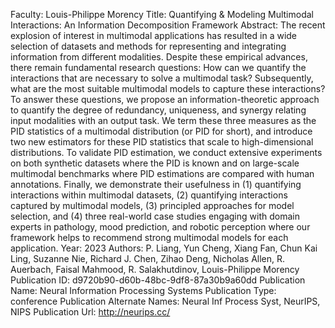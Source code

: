 Faculty: Louis-Philippe Morency
Title: Quantifying & Modeling Multimodal Interactions: An Information Decomposition Framework
Abstract: The recent explosion of interest in multimodal applications has resulted in a wide selection of datasets and methods for representing and integrating information from different modalities. Despite these empirical advances, there remain fundamental research questions: How can we quantify the interactions that are necessary to solve a multimodal task? Subsequently, what are the most suitable multimodal models to capture these interactions? To answer these questions, we propose an information-theoretic approach to quantify the degree of redundancy, uniqueness, and synergy relating input modalities with an output task. We term these three measures as the PID statistics of a multimodal distribution (or PID for short), and introduce two new estimators for these PID statistics that scale to high-dimensional distributions. To validate PID estimation, we conduct extensive experiments on both synthetic datasets where the PID is known and on large-scale multimodal benchmarks where PID estimations are compared with human annotations. Finally, we demonstrate their usefulness in (1) quantifying interactions within multimodal datasets, (2) quantifying interactions captured by multimodal models, (3) principled approaches for model selection, and (4) three real-world case studies engaging with domain experts in pathology, mood prediction, and robotic perception where our framework helps to recommend strong multimodal models for each application.
Year: 2023
Authors: P. Liang, Yun Cheng, Xiang Fan, Chun Kai Ling, Suzanne Nie, Richard J. Chen, Zihao Deng, Nicholas Allen, R. Auerbach, Faisal Mahmood, R. Salakhutdinov, Louis-Philippe Morency
Publication ID: d9720b90-d60b-48bc-9df8-87a30b9a60dd
Publication Name: Neural Information Processing Systems
Publication Type: conference
Publication Alternate Names: Neural Inf Process Syst, NeurIPS, NIPS
Publication Url: http://neurips.cc/
